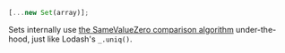 ```javascript
[...new Set(array)];
```

Sets internally use [the SameValueZero comparison algorithm](https://developer.mozilla.org/en-US/docs/Web/JavaScript/Equality_comparisons_and_sameness#same-value-zero_equality) under-the-hood, just like Lodash's `_.uniq()`.
